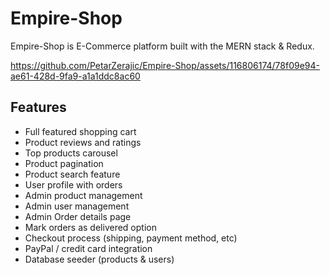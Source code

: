 # Empire-Shop

Empire-Shop is E-Commerce platform built with the MERN stack & Redux.

https://github.com/PetarZerajic/Empire-Shop/assets/116806174/78f09e94-ae61-428d-9fa9-a1a1ddc8ac60

## Features

- Full featured shopping cart
- Product reviews and ratings
- Top products carousel
- Product pagination
- Product search feature
- User profile with orders
- Admin product management
- Admin user management
- Admin Order details page
- Mark orders as delivered option
- Checkout process (shipping, payment method, etc)
- PayPal / credit card integration
- Database seeder (products & users)
